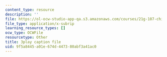 ```yaml
---
content_type: resource
description: ''
file: https://ol-ocw-studio-app-qa.s3.amazonaws.com/courses/21g-107-chinese-i-streamlined-fall-2014/9f5a8445a01e674d447380abf3a41ac0_bH4L4Nv_PeA.srt
file_type: application/x-subrip
learning_resource_types: []
ocw_type: OCWFile
resourcetype: Other
title: 3play caption file
uid: 9f5a8445-a01e-674d-4473-80abf3a41ac0
---
```

